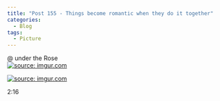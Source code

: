 ```yaml
---
title: "Post 155 - Things become romantic when they do it together"
categories:
  - Blog
tags:
  - Picture
---
```


@ under the Rose
<br/>
<a href="https://imgur.com/OWToztn"><img src="https://i.imgur.com/OWToztn.jpg" title="source: imgur.com" /></a>

<a href="https://imgur.com/RyawAq5"><img src="https://i.imgur.com/RyawAq5.jpg" title="source: imgur.com" /></a>
<br/>

2:16

<script src="https://utteranc.es/client.js"
        repo="serendipityinlife/serendipityinlife.github.io"
        issue-term="pathname"
        theme="github-light"
        crossorigin="anonymous"
        async>
</script>
